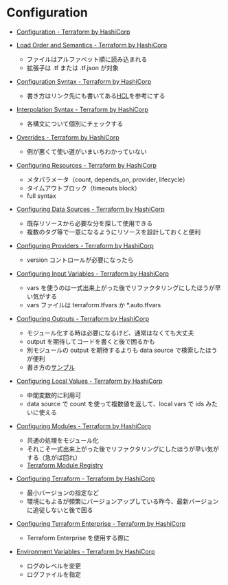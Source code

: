 # Configuration

* [Configuration - Terraform by HashiCorp](https://www.terraform.io/docs/configuration/index.html)
* [Load Order and Semantics - Terraform by HashiCorp](https://www.terraform.io/docs/configuration/load.html)

    * ファイルはアルファベット順に読み込まれる
    * 拡張子は .tf または .tf.json が対象

* [Configuration Syntax - Terraform by HashiCorp](https://www.terraform.io/docs/configuration/syntax.html)

    * 書き方はリンク先にも書いてある[HCL](https://github.com/hashicorp/hcl)を参考にする

* [Interpolation Syntax - Terraform by HashiCorp](https://www.terraform.io/docs/configuration/interpolation.html)

    * 各構文について個別にチェックする

* [Overrides - Terraform by HashiCorp](https://www.terraform.io/docs/configuration/override.html)

    * 例が悪くて使い道がいまいちわかっていない

* [Configuring Resources - Terraform by HashiCorp](https://www.terraform.io/docs/configuration/resources.html)

    * メタパラメータ（count, depends_on, provider, lifecycle）
    * タイムアウトブロック（timeouts block）
    * full syntax

* [Configuring Data Sources - Terraform by HashiCorp](https://www.terraform.io/docs/configuration/data-sources.html)

    * 既存リソースから必要な分を探して使用できる
    * 複数のタグ等で一意になるようにリソースを設計しておくと便利

* [Configuring Providers - Terraform by HashiCorp](https://www.terraform.io/docs/configuration/providers.html)

    * version コントロールが必要になったら

* [Configuring Input Variables - Terraform by HashiCorp](https://www.terraform.io/docs/configuration/variables.html)

    * vars を使うのは一式出来上がった後でリファクタリングにしたほうが早い気がする
    * vars ファイルは terraform.tfvars か  *.auto.tfvars

* [Configuring Outputs - Terraform by HashiCorp](https://www.terraform.io/docs/configuration/outputs.html)

    * モジュール化する時は必要になるけど、通常はなくても大丈夫
    * output を期待してコードを書くと後で困るかも
    * 別モジュールの output を期待するよりも data source で検索したほうが便利
    * 書き方の[サンプル](./output_syntax/)

* [Configuring Local Values - Terraform by HashiCorp](https://www.terraform.io/docs/configuration/locals.html)

    * 中間変数的に利用可
    * data source で count を使って複数値を返して、local vars で ids みたいに使える

* [Configuring Modules - Terraform by HashiCorp](https://www.terraform.io/docs/configuration/modules.html)

    * 共通の処理をモジュール化
    * それこそ一式出来上がった後でリファクタリングにしたほうが早い気がする（急がば回れ）
    * [Terraform Module Registry](https://registry.terraform.io/)

* [Configuring Terraform - Terraform by HashiCorp](https://www.terraform.io/docs/configuration/terraform.html)

    * 最小バージョンの指定など
    * 環境にもよるが頻繁にバージョンアップしている昨今、最新バージョンに追従しないと後で困る

* [Configuring Terraform Enterprise - Terraform by HashiCorp](https://www.terraform.io/docs/configuration/terraform-enterprise.html)

    * Terraform Enterprise を使用する際に

* [Environment Variables - Terraform by HashiCorp](https://www.terraform.io/docs/configuration/environment-variables.html)

    * ログのレベルを変更
    * ログファイルを指定
